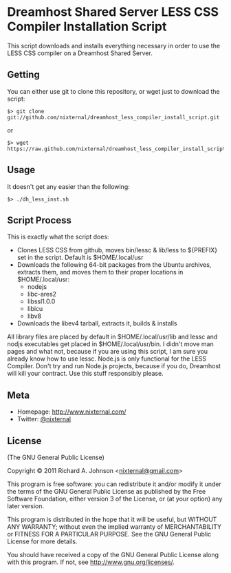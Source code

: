 Dreamhost Shared Server LESS CSS Compiler Installation Script
=============================================================
This script downloads and installs everything necessary in order to use the
LESS CSS compiler on a Dreamhost Shared Server.

Getting
-------
You can either use git to clone this repository, or wget just to download the
script:

    $> git clone git://github.com/nixternal/dreamhost_less_compiler_install_script.git

or

    $> wget https://raw.github.com/nixternal/dreamhost_less_compiler_install_script/master/dh_less_inst.sh

Usage
-----
It doesn't get any easier than the following:

    $> ./dh_less_inst.sh

Script Process
--------------
This is exactly what the script does:

* Clones LESS CSS from github, moves bin/lessc & lib/less to ${PREFIX} set in
  the script. Default is $HOME/.local/usr
* Downloads the following 64-bit packages from the Ubuntu archives, extracts
  them, and moves them to their proper locations in $HOME/.local/usr:
  * nodejs
  * libc-ares2
  * libssl1.0.0
  * libicu
  * libv8
* Downloads the libev4 tarball, extracts it, builds & installs

All library files are placed by default in $HOME/.local/usr/lib and lessc and
nodjs executables get placed in $HOME/.local/usr/bin. I didn't move man pages
and what not, because if you are using this script, I am sure you already know
how to use lessc. Node.js is only functional for the LESS Compiler. Don't try
and run Node.js projects, because if you do, Dreamhost will kill your contract.
Use this stuff responsibly please.

Meta
----
* Homepage: http://www.nixternal.com/
* Twitter: [@nixternal](http://www.twitter.com/nixternal)

License
-------
(The GNU General Public License)

Copyright &copy; 2011 Richard A. Johnson &lt;nixternal@gmail.com&gt;

This program is free software: you can redistribute it and/or modify
it under the terms of the GNU General Public License as published by
the Free Software Foundation, either version 3 of the License, or
(at your option) any later version.

This program is distributed in the hope that it will be useful,
but WITHOUT ANY WARRANTY; without even the implied warranty of
MERCHANTABILITY or FITNESS FOR A PARTICULAR PURPOSE. See the
GNU General Public License for more details.

You should have received a copy of the GNU General Public License
along with this program.  If not, see <http://www.gnu.org/licenses/>.
